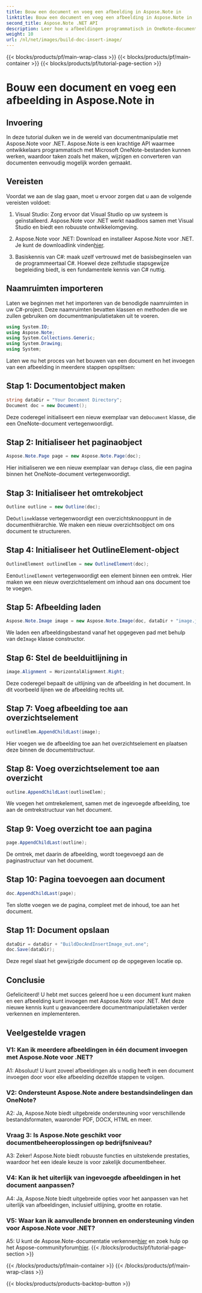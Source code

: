```yaml
---
title: Bouw een document en voeg een afbeelding in Aspose.Note in
linktitle: Bouw een document en voeg een afbeelding in Aspose.Note in
second_title: Aspose.Note .NET API
description: Leer hoe u afbeeldingen programmatisch in OneNote-documenten kunt invoegen met Aspose.Note voor .NET. Eenvoudige stappen voor naadloze documentmanipulatie.
weight: 10
url: /nl/net/images/build-doc-insert-image/
---
```


{{< blocks/products/pf/main-wrap-class >}}
{{< blocks/products/pf/main-container >}}
{{< blocks/products/pf/tutorial-page-section >}}

# Bouw een document en voeg een afbeelding in Aspose.Note in

## Invoering

In deze tutorial duiken we in de wereld van documentmanipulatie met Aspose.Note voor .NET. Aspose.Note is een krachtige API waarmee ontwikkelaars programmatisch met Microsoft OneNote-bestanden kunnen werken, waardoor taken zoals het maken, wijzigen en converteren van documenten eenvoudig mogelijk worden gemaakt. 

## Vereisten

Voordat we aan de slag gaan, moet u ervoor zorgen dat u aan de volgende vereisten voldoet:

1. Visual Studio: Zorg ervoor dat Visual Studio op uw systeem is geïnstalleerd. Aspose.Note voor .NET werkt naadloos samen met Visual Studio en biedt een robuuste ontwikkelomgeving.

2.  Aspose.Note voor .NET: Download en installeer Aspose.Note voor .NET. Je kunt de downloadlink vinden[hier](https://releases.aspose.com/note/net/).

3. Basiskennis van C#: maak uzelf vertrouwd met de basisbeginselen van de programmeertaal C#. Hoewel deze zelfstudie stapsgewijze begeleiding biedt, is een fundamentele kennis van C# nuttig.

## Naamruimten importeren

Laten we beginnen met het importeren van de benodigde naamruimten in uw C#-project. Deze naamruimten bevatten klassen en methoden die we zullen gebruiken om documentmanipulatietaken uit te voeren.

```csharp
using System.IO;
using Aspose.Note;
using System.Collections.Generic;
using System.Drawing;
using System;
```

Laten we nu het proces van het bouwen van een document en het invoegen van een afbeelding in meerdere stappen opsplitsen:

## Stap 1: Documentobject maken

```csharp
string dataDir = "Your Document Directory";
Document doc = new Document();
```

 Deze coderegel initialiseert een nieuw exemplaar van de`Document` klasse, die een OneNote-document vertegenwoordigt.

## Stap 2: Initialiseer het paginaobject

```csharp
Aspose.Note.Page page = new Aspose.Note.Page(doc);
```

 Hier initialiseren we een nieuw exemplaar van de`Page` class, die een pagina binnen het OneNote-document vertegenwoordigt.

## Stap 3: Initialiseer het omtrekobject

```csharp
Outline outline = new Outline(doc);
```

 De`Outline`klasse vertegenwoordigt een overzichtsknooppunt in de documenthiërarchie. We maken een nieuw overzichtsobject om ons document te structureren.

## Stap 4: Initialiseer het OutlineElement-object

```csharp
OutlineElement outlineElem = new OutlineElement(doc);
```

 Een`OutlineElement` vertegenwoordigt een element binnen een omtrek. Hier maken we een nieuw overzichtselement om inhoud aan ons document toe te voegen.

## Stap 5: Afbeelding laden

```csharp
Aspose.Note.Image image = new Aspose.Note.Image(doc, dataDir + "image.jpg");
```

 We laden een afbeeldingsbestand vanaf het opgegeven pad met behulp van de`Image` klasse constructor.

## Stap 6: Stel de beelduitlijning in

```csharp
image.Alignment = HorizontalAlignment.Right;
```

Deze coderegel bepaalt de uitlijning van de afbeelding in het document. In dit voorbeeld lijnen we de afbeelding rechts uit.

## Stap 7: Voeg afbeelding toe aan overzichtselement

```csharp
outlineElem.AppendChildLast(image);
```

Hier voegen we de afbeelding toe aan het overzichtselement en plaatsen deze binnen de documentstructuur.

## Stap 8: Voeg overzichtselement toe aan overzicht

```csharp
outline.AppendChildLast(outlineElem);
```

We voegen het omtrekelement, samen met de ingevoegde afbeelding, toe aan de omtrekstructuur van het document.

## Stap 9: Voeg overzicht toe aan pagina

```csharp
page.AppendChildLast(outline);
```

De omtrek, met daarin de afbeelding, wordt toegevoegd aan de paginastructuur van het document.

## Stap 10: Pagina toevoegen aan document

```csharp
doc.AppendChildLast(page);
```

Ten slotte voegen we de pagina, compleet met de inhoud, toe aan het document.

## Stap 11: Document opslaan

```csharp
dataDir = dataDir + "BuildDocAndInsertImage_out.one";
doc.Save(dataDir);
```

Deze regel slaat het gewijzigde document op de opgegeven locatie op.

## Conclusie

Gefeliciteerd! U hebt met succes geleerd hoe u een document kunt maken en een afbeelding kunt invoegen met Aspose.Note voor .NET. Met deze nieuwe kennis kunt u geavanceerdere documentmanipulatietaken verder verkennen en implementeren.

## Veelgestelde vragen

### V1: Kan ik meerdere afbeeldingen in één document invoegen met Aspose.Note voor .NET?

A1: Absoluut! U kunt zoveel afbeeldingen als u nodig heeft in een document invoegen door voor elke afbeelding dezelfde stappen te volgen.

### V2: Ondersteunt Aspose.Note andere bestandsindelingen dan OneNote?

A2: Ja, Aspose.Note biedt uitgebreide ondersteuning voor verschillende bestandsformaten, waaronder PDF, DOCX, HTML en meer.

### Vraag 3: Is Aspose.Note geschikt voor documentbeheeroplossingen op bedrijfsniveau?

A3: Zeker! Aspose.Note biedt robuuste functies en uitstekende prestaties, waardoor het een ideale keuze is voor zakelijk documentbeheer.

### V4: Kan ik het uiterlijk van ingevoegde afbeeldingen in het document aanpassen?

A4: Ja, Aspose.Note biedt uitgebreide opties voor het aanpassen van het uiterlijk van afbeeldingen, inclusief uitlijning, grootte en rotatie.

### V5: Waar kan ik aanvullende bronnen en ondersteuning vinden voor Aspose.Note voor .NET?

 A5: U kunt de Aspose.Note-documentatie verkennen[hier](https://reference.aspose.com/note/net/) en zoek hulp op het Aspose-communityforum[hier](https://forum.aspose.com/c/note/28).
{{< /blocks/products/pf/tutorial-page-section >}}

{{< /blocks/products/pf/main-container >}}
{{< /blocks/products/pf/main-wrap-class >}}

{{< blocks/products/products-backtop-button >}}
